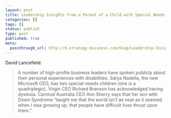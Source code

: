 ```yaml
---
layout: post
title: Leadership Insights from a Parent of a Child with Special Needs
categories: []
tags: []
status: publish
type: post
published: true
meta:
  passthrough_url: http://m.strategy-business.com/blog/Leadership-Insights-from-a-Special-Needs-Parent
---
```


David Lancefield:


>A number of high-profile business leaders have spoken publicly about their personal experiences with disabilities. Satya Nadella, the new Microsoft CEO, has two special-needs children (one is a quadriplegic). Virgin CEO Richard Branson has acknowledged having dyslexia. Carnival Australia CEO Ann Sherry says that her son with Down Syndrome “taught me that the world isn’t as neat as it seemed when I was growing up; that people have difficult lives thrust upon them.”

